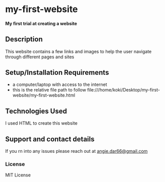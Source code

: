 # my-first-website
#### My first trial at creating a website
## Description
This website contains a few links and images to help the user navigate through different pages and sites 
## Setup/Installation Requirements
* a computer/laptop with access to the internet
* this is the relative file path to follow file:///home/koki/Desktop/my-first-website/my-first-website.html
## Technologies Used
I used HTML to create this website
## Support and contact details
If you rn into any issues please reach out at angie.dar66@gmail.com
### License
MIT License

  
